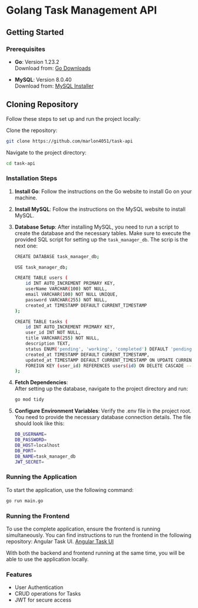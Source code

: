 # Golang Task Management API

## Getting Started

### Prerequisites

- **Go**: Version 1.23.2  
  Download from: [Go Downloads](https://go.dev/dl/)

- **MySQL**: Version 8.0.40  
  Download from: [MySQL Installer](https://dev.mysql.com/downloads/installer/)

## Cloning Repository
Follow these steps to set up and run the project locally:

Clone the repository:

```sh
git clone https://github.com/marlon4051/task-api
```
Navigate to the project directory:
```sh
cd task-api
```

### Installation Steps

1. **Install Go**: Follow the instructions on the Go website to install Go on your machine.

2. **Install MySQL**: Follow the instructions on the MySQL website to install MySQL.

3. **Database Setup**:
   After installing MySQL, you need to run a script to create the database and the necessary tables. Make sure to execute the provided SQL script for setting up the `task_manager_db`. The scrip is the next one:
   
    ```sh
    CREATE DATABASE task_manager_db;

    USE task_manager_db;

    CREATE TABLE users (
        id INT AUTO_INCREMENT PRIMARY KEY,
        userName VARCHAR(100) NOT NULL,
        email VARCHAR(100) NOT NULL UNIQUE,
        password VARCHAR(255) NOT NULL,
        created_at TIMESTAMP DEFAULT CURRENT_TIMESTAMP
    );
    
    CREATE TABLE tasks (
        id INT AUTO_INCREMENT PRIMARY KEY,
        user_id INT NOT NULL,
        title VARCHAR(255) NOT NULL,
        description TEXT,
        status ENUM('pending', 'working', 'completed') DEFAULT 'pending',
        created_at TIMESTAMP DEFAULT CURRENT_TIMESTAMP,
        updated_at TIMESTAMP DEFAULT CURRENT_TIMESTAMP ON UPDATE CURRENT_TIMESTAMP,
        FOREIGN KEY (user_id) REFERENCES users(id) ON DELETE CASCADE -- Delete all task if we delete user
    );
    ```

4. **Fetch Dependencies**:  
    After setting up the database, navigate to the project directory and run:
   ```sh
   go mod tidy
   ```
5. **Configure Environment Variables**:
   Verify the .env file in the project root. You need to provide the necessary database connection details. The file should look like this:
    ```sh
    DB_USERNAME=
    DB_PASSWORD=
    DB_HOST=localhost
    DB_PORT=
    DB_NAME=task_manager_db
    JWT_SECRET=
    ```

### Running the Application
To start the application, use the following command:

```sh
go run main.go
```

### Running the Frontend
To use the complete application, ensure the frontend is running simultaneously. You can find instructions to run the frontend in the following repository: Angular Task UI.
[Angular Task UI](https://github.com/marlon4051/task-angular-ui)

With both the backend and frontend running at the same time, you will be able to use the application locally.

### Features
- User Authentication
- CRUD operations for Tasks
- JWT for secure access
